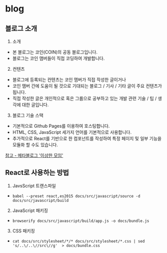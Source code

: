 # blog


## 블로그 소개
1. 소개
- 본 블로그는 코인(COIN)의 공동 블로그입니다.
- 블로그는 코인 맴버들이 직접 코딩하여 개발합니다.

2. 컨텐츠
- 블로그에 등록되는 컨텐츠는 코인 맴버가 직접 작성한 글이거나
- 코인 맴버 간에 도움이 될 것으로 기대되는 블로그 / 기사 / 기타 글이 주요 컨텐츠가 됩니다. 
- 직접 작성한 글은 개인적으로 혹은 그룹으로 공부하고 있는 개발 관련 기술 / 팁 / 생각에 대한 글입니다.

3. 블로그 기술 스택
- 기본적으로 Github Pages를 이용하여 호스팅합니다.
- HTML, CSS, JavaScript 세가지 언어를 기본적으로 사용합니다.
- 추가적으로 React를 기반으로 한 컴포넌트를 작성하여 특정 페이지 및 일부 기능을 모듈화 할 수도 있습니다.

[참고 - 메타블로그 '이상한 모임'](https://blog.weirdx.io/)

## React로 사용하는 방법
1. JavsScript 트랜스파일
- `babel --preset react,es2015 docs/src/javascript/source -d docs/src/javascript/build`

2. JavaScript 패키징
- `browserify docs/src/javascript/build/app.js -o docs/bundle.js`

3. CSS 패키징
- `cat docs/src/stylesheet/*/* docs/src/stylesheet/*.css | sed 's/..\/..\//src\//g'  > docs/bundle.css`
